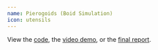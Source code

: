```yaml
---
name: Pierogoids (Boid Simulation)
icon: utensils
---
```


View the [code](https://github.com/clairefuzzyelephant/boids), the [video
demo](https://youtu.be/30657Bs5SEA), or the [final report](/pierogi.pdf).
